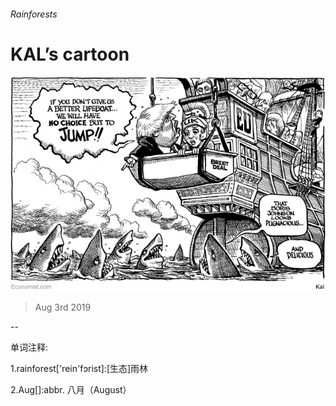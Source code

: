 ###### Rainforests

# KAL’s cartoon 

![image](images/20190803_WWD000.jpg) 

> Aug 3rd 2019 

-- 

 单词注释:

1.rainforest['rein'fɔrist]:[生态]雨林 

2.Aug[]:abbr. 八月（August） 

